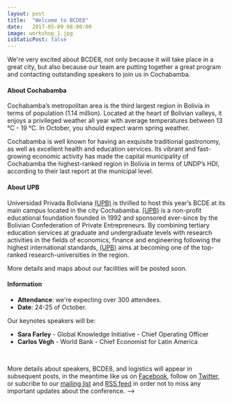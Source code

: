 ```yaml
---
layout: post
title:  "Welcome to BCDE8"
date:   2017-05-09 08:00:00
image: workshop_1.jpg
isStaticPost: false
---
```


We're very excited about BCDE8, not only because it will take place in a great city,
but also because our team are putting together a great program and contacting outstanding
speakers to join us in Cochabamba.

#### About Cochabamba

Cochabamba’s metropolitan area is the third largest region in Bolivia in terms of population (1.14 million). Located at the heart of Bolivian valleys, it enjoys a privileged weather all year with average temperatures between 13 °C - 19 °C. In October, you should expect warm spring weather.

Cochabamba is well known for having an exquisite traditional gastronomy, as well as excellent health and education services. Its vibrant and fast-growing economic activity has made the capital municipality of Cochabamba the highest-ranked region in Bolivia in terms of UNDP’s HDI, according to their last report at the municipal level.

#### About UPB

Universidad Privada Boliviana [(UPB)](http://www.upb.edu/en) is thrilled to host this year’s BCDE at its main campus located in the city Cochabamba. [(UPB)](http://www.upb.edu/en) is a non-profit educational foundation founded in 1992 and sponsored ever-since by the Bolivian Confederation of Private Entrepreneurs. By combining tertiary education services at graduate and undergraduate levels with research activities in the fields of economics, finance and engineering following the highest international standards, [(UPB)](http://www.upb.edu/en) aims at becoming one of the top-ranked research-universities in the region.

More details and maps about our facilities will be posted soon.

#### Information

* **Attendance**: we're expecting over 300 attendees.
* **Date**: 24-25 of October.

Our keynotes speakers will be:

* **Sara Farley** - Global Knowledge Initiative - Chief Operating Officer<br>
* **Carlos Végh** - World Bank - Chief Economist for Latin America<br>
<br>

More details about speakers, BCDE8, and logistics will appear in subsequent posts, in the meantime like us on [Facebook](https://facebook.com/SEBOL), follow on [Twitter](https://twitter.com/intent/user?screen_name=BCDE8), or subcribe to our [mailing list](http://gdg.us5.list-manage1.com/subscribe/post?u=9fc8aa205b0521b5f05fc8e1e&id=ae0fb459fc) and [RSS feed](http://devfest.gdg.org.ua/feed.xml) in order not to miss any important updates about the conference. -->

